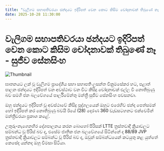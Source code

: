 ```yaml
---
title: "වැලිගම සභාපතිවරයා ඡන්දයට ඉදිරිපත් වෙන කොට කිසිම චෝදනාවක් තිබුණේ නෑ - සුජීව සේනසිංහ"
date: 2025-10-28 11:30:00
---
```


# වැලිගම සභාපතිවරයා ඡන්දයට ඉදිරිපත් වෙන කොට කිසිම චෝදනාවක් තිබුණේ නෑ - සුජීව සේනසිංහ

![Thumbnail](https://helakuru.sgp1.cdn.digitaloceanspaces.com/esana/images/lib/sujeewa-senasinhe-derana.jpg)

ඝාතනයට ලක් වූ වැලිගම ප්‍රාදේශීය සභා සභාපති ලසන්ත වික්‍රමසේකර හට, පළාත් පාලන ඡන්දයට ඉදිරිපත් වන අවස්ථාව වන විට කිසිදු චෝදනාවක් එල්ල වී නොතිබුණු බව සමගි ජන බලවේගයේ පාර්ලිමේන්තු මන්ත්‍රී සුජීව සේනසිංහ පවසනවා.

ඔහු ඡන්දයට ඉදිරිපත් වූ අවස්ථාවේ කිසිදු පුද්ගලයෙක් ඔහුට එරෙහිව ඡන්ද පෙත්සමක් හෝ ඉදිරිපත් කර නොතිබුණු බවයි ඊයේ (28) දෙරණ 360 වැඩසටහනට එක්වෙමින් මන්ත්‍රීවරයා ප්‍රකාශ කළේ.

උතුරු-නැගෙනහිර දේශපාලනය කරන බොහෝ පිරිසක් LTTE ත්‍රස්තවාදී ක්‍රියාවලට සම්බන්ධ වූ පිරිස් බව ද, එසේම ජාතික ජන බලවේගයේ සිටින්නේ ද 88/89 JVP ත්‍රස්තවාදී ක්‍රියාවලට සම්බන්ධ වූ පිරිස් බව ද, ඔවුන් සම්බන්ධයෙන් කටයුතු කළ යුත්තේ කෙසේද යන්නද ඔහු විමසා සිටියා.


